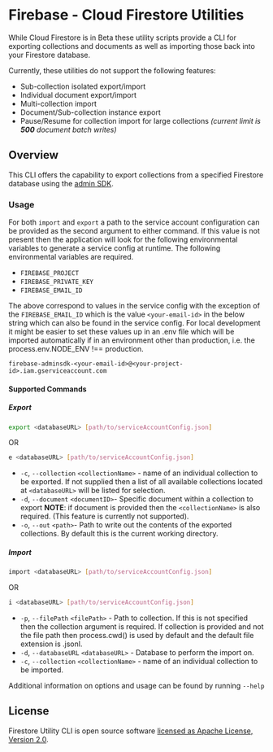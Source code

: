 # Firebase - Cloud Firestore Utilities

While Cloud Firestore is in Beta these utility scripts provide a CLI for exporting collections and documents as well as importing those back into your Firestore database.

Currently, these utilities do not support the following features:

- Sub-collection isolated export/import
- Individual document export/import
- Multi-collection import
- Document/Sub-collection instance export
- Pause/Resume for collection import for large collections _(current limit is **500** document batch writes)_

## Overview

This CLI offers the capability to export collections from a specified Firestore database using the [admin SDK](https://firebase.google.com/docs/admin/setup).

### Usage

For both `import` and `export` a path to the service account configuration can be provided as the second argument to either command. If this value is not present then the application will look for the following environmental variables to generate a service config at runtime. The following environmental variables are required.

- `FIREBASE_PROJECT`
- `FIREBASE_PRIVATE_KEY`
- `FIREBASE_EMAIL_ID`

The above correspond to values in the service config with the exception of the `FIREBASE_EMAIL_ID` which is the value `<your-email-id>` in the below string which can also be found in the service config. For local development it might be easier to set these values up in an .env file which will be imported automatically if in an environment other than production, i.e. the process.env.NODE_ENV !== production.

`firebase-adminsdk-<your-email-id>@<your-project-id>.iam.gserviceaccount.com`

#### Supported Commands

##### Export

```sh
export <databaseURL> [path/to/serviceAccountConfig.json]
```

OR

```sh
e <databaseURL> [path/to/serviceAccountConfig.json]
```

- `-c`, `--collection` `<collectionName>` - name of an individual collection to be exported.
  If not supplied then a list of all available collections located at `<databaseURL>` will be listed for selection.
- `-d`, `--document` `<documentID>`- Specific document within a collection to export **NOTE**: if document is provided then the `<collectionName>` is also required. (This feature is currently not supported).
- `-o`, `--out` `<path>`- Path to write out the contents of the exported collections. By default this is the current working directory.

##### Import

```sh
import <databaseURL> [path/to/serviceAccountConfig.json]
```

OR

```sh
i <databaseURL> [path/to/serviceAccountConfig.json]
```

- `-p`, `--filePath` `<filePath>` - Path to collection. If this is not specified then the collection argument is required. If collection is provided and not the file path then process.cwd() is used by default and the default file extension is .jsonl.
- `-d`, `--databaseURL` `<databaseURL>` - Database to perform the import on.
- `-c`, `--collection` `<collectionName>` - name of an individual collection to be imported.

Additional information on options and usage can be found by running `--help`

## License

Firestore Utility CLI is open source software [licensed as Apache License, Version 2.0](https://github.com/fanai-inc/firestore-utils/blob/develop/LICENSE.md).
